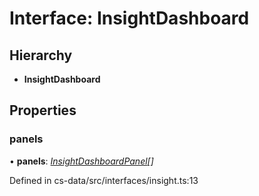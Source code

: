 # Interface: InsightDashboard

## Hierarchy

* **InsightDashboard**

## Properties

###  panels

• **panels**: *[InsightDashboardPanel](_cs_data_src_interfaces_insight_.insightdashboardpanel.md)[]*

Defined in cs-data/src/interfaces/insight.ts:13

